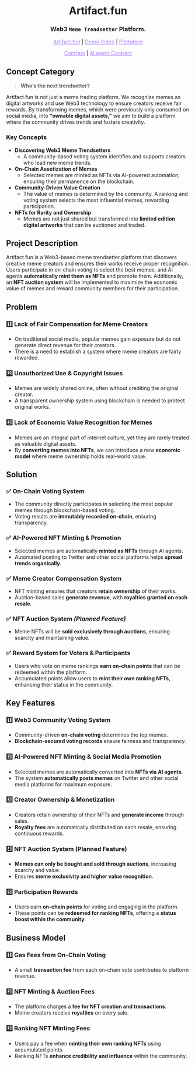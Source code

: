<h1 align="center">Artifact.fun</h1>

<h3 align="center">Web3 <code>Meme Trendsetter</code> Platform.</h3>

<p align="center">
  <a href="" style="color: #a77dff">Artifact.fun</a> | <a href="" style="color: #a77dff">Demo Video</a> | <a href="" style="color: #a77dff">Pitchdeck</a>
</p>

<p align="center">
  <a href="" style="color: #a77dff">Contract</a> | <a href="" style="color: #a77dff">AI agent Contract</a>
</p>

## Concept Category
> **Who’s the next trendsetter?**

Artifact.fun is not just a meme trading platform. We recognize memes as digital artworks and use Web3 technology to ensure creators receive fair rewards. By transforming memes, which were previously only consumed on social media, into **"ownable digital assets,"** we aim to build a platform where the community drives trends and fosters creativity.

### Key Concepts

- **Discovering Web3 Meme Trendsetters**
    - A community-based voting system identifies and supports creators who lead new meme trends.
- **On-Chain Assetization of Memes**
    - Selected memes are minted as NFTs via AI-powered automation, ensuring their permanence on the blockchain.
- **Community-Driven Value Creation**
    - The value of memes is determined by the community. A ranking and voting system selects the most influential memes, rewarding participation.
- **NFTs for Rarity and Ownership**
    - Memes are not just shared but transformed into **limited edition digital artworks** that can be auctioned and traded.

## Project Description

Artifact.fun is a Web3-based meme trendsetter platform that discovers creative meme creators and ensures their works receive proper recognition. Users participate in on-chain voting to select the best memes, and AI agents **automatically mint them as NFTs** and promote them. Additionally, an **NFT auction system** will be implemented to maximize the economic value of memes and reward community members for their participation.

## Problem

### 1️⃣ Lack of Fair Compensation for Meme Creators

- On traditional social media, popular memes gain exposure but do not generate direct revenue for their creators.
- There is a need to establish a system where meme creators are fairly rewarded.

### 2️⃣ Unauthorized Use & Copyright Issues

- Memes are widely shared online, often without crediting the original creator.
- A transparent ownership system using blockchain is needed to protect original works.

### 3️⃣ Lack of Economic Value Recognition for Memes

- Memes are an integral part of internet culture, yet they are rarely treated as valuable digital assets.
- By **converting memes into NFTs**, we can introduce a new **economic model** where meme ownership holds real-world value.

## Solution

### ✅ On-Chain Voting System

- The community directly participates in selecting the most popular memes through blockchain-based voting.
- Voting results are **immutably recorded on-chain**, ensuring transparency.

### ✅ AI-Powered NFT Minting & Promotion

- Selected memes are automatically **minted as NFTs** through AI agents.
- Automated posting to Twitter and other social platforms helps **spread trends organically**.

### ✅ Meme Creator Compensation System

- NFT minting ensures that creators **retain ownership** of their works.
- Auction-based sales **generate revenue**, with **royalties granted on each resale**.

### ✅ NFT Auction System *(Planned Feature)*

- Meme NFTs will be **sold exclusively through auctions**, ensuring scarcity and maintaining value.

### ✅ Reward System for Voters & Participants

- Users who vote on meme rankings **earn on-chain points** that can be redeemed within the platform.
- Accumulated points allow users to **mint their own ranking NFTs**, enhancing their status in the community.

## Key Features

### 1️⃣ Web3 Community Voting System

- Community-driven **on-chain voting** determines the top memes.
- **Blockchain-secured voting records** ensure fairness and transparency.

### 2️⃣ AI-Powered NFT Minting & Social Media Promotion

- Selected memes are automatically converted into **NFTs via AI agents**.
- The system **automatically posts memes** on Twitter and other social media platforms for maximum exposure.

### 3️⃣ Creator Ownership & Monetization

- Creators retain ownership of their NFTs and **generate income** through sales.
- **Royalty fees** are automatically distributed on each resale, ensuring continuous rewards.

### 4️⃣ NFT Auction System (Planned Feature)

- **Memes can only be bought and sold through auctions**, increasing scarcity and value.
- Ensures **meme exclusivity and higher value recognition**.

### 5️⃣ Participation Rewards

- Users earn **on-chain points** for voting and engaging in the platform.
- These points can be **redeemed for ranking NFTs**, offering a **status boost within the community**.

## Business Model

### 1️⃣ Gas Fees from On-Chain Voting

- A small **transaction fee** from each on-chain vote contributes to platform revenue.

### 2️⃣ NFT Minting & Auction Fees

- The platform charges a **fee for NFT creation and transactions**.
- Meme creators receive **royalties** on every sale.

### 3️⃣ Ranking NFT Minting Fees

- Users pay a fee when **minting their own ranking NFTs** using accumulated points.
- Ranking NFTs **enhance credibility and influence** within the community.
